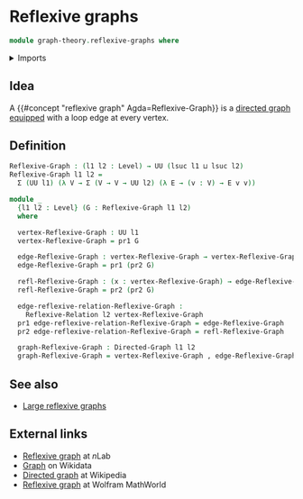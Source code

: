 # Reflexive graphs

```agda
module graph-theory.reflexive-graphs where
```

<details><summary>Imports</summary>

```agda
open import foundation.dependent-pair-types
open import foundation.reflexive-relations
open import foundation.universe-levels

open import graph-theory.directed-graphs
```

</details>

## Idea

A {{#concept "reflexive graph" Agda=Reflexive-Graph}} is a
[directed graph](graph-theory.directed-graphs.md)
[equipped](foundation.structure.md) with a loop edge at every vertex.

## Definition

```agda
Reflexive-Graph : (l1 l2 : Level) → UU (lsuc l1 ⊔ lsuc l2)
Reflexive-Graph l1 l2 =
  Σ (UU l1) (λ V → Σ (V → V → UU l2) (λ E → (v : V) → E v v))

module _
  {l1 l2 : Level} (G : Reflexive-Graph l1 l2)
  where

  vertex-Reflexive-Graph : UU l1
  vertex-Reflexive-Graph = pr1 G

  edge-Reflexive-Graph : vertex-Reflexive-Graph → vertex-Reflexive-Graph → UU l2
  edge-Reflexive-Graph = pr1 (pr2 G)

  refl-Reflexive-Graph : (x : vertex-Reflexive-Graph) → edge-Reflexive-Graph x x
  refl-Reflexive-Graph = pr2 (pr2 G)

  edge-reflexive-relation-Reflexive-Graph :
    Reflexive-Relation l2 vertex-Reflexive-Graph
  pr1 edge-reflexive-relation-Reflexive-Graph = edge-Reflexive-Graph
  pr2 edge-reflexive-relation-Reflexive-Graph = refl-Reflexive-Graph

  graph-Reflexive-Graph : Directed-Graph l1 l2
  graph-Reflexive-Graph = vertex-Reflexive-Graph , edge-Reflexive-Graph
```

## See also

- [Large reflexive graphs](graph-theory.large-reflexive-graphs.md)

## External links

- [Reflexive graph](https://ncatlab.org/nlab/show/reflexive+graph) at $n$Lab
- [Graph](https://www.wikidata.org/entity/Q141488) on Wikidata
- [Directed graph](https://en.wikipedia.org/wiki/Directed_graph) at Wikipedia
- [Reflexive graph](https://mathworld.wolfram.com/ReflexiveGraph.html) at
  Wolfram MathWorld
